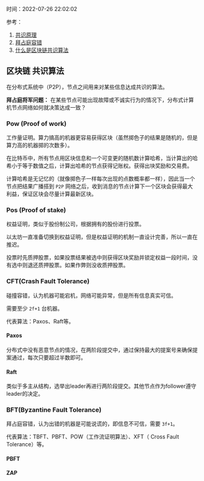 时间：2022-07-26 22:02:02

参考：

1. [共识原理](https://www.cnblogs.com/wanglao/p/11162605.html)
1. [拜占庭容错](https://academy.binance.com/zh/articles/byzantine-fault-tolerance-explained)
2. [什么是区块链共识算法](https://academy.binance.com/zh/articles/what-is-a-blockchain-consensus-algorithm)

## 区块链 共识算法

在分布式系统中（P2P），节点之间用来对某些信息达成共识的算法。

**拜占庭将军问题：** 在某些节点可能出现故障或不诚实行为的情况下，分布式计算机节点网络如何就决策达成一致？

### Pow (Proof of work)

工作量证明。算力搞高的机器更容易获得区块（虽然掷色子的结果是随机的，但是算力高的机器掷的次数多）。

在比特币中，所有节点用区块信息和一个可变更的随机数计算哈希，当计算出的哈希小于等于数值之后，计算出哈希的节点获得记账权。获得出块奖励和交易费。

计算哈希是无记忆的（就像掷色子一样每次出现的点数概率都一样），因此当一个节点把结果广播搭到 `P2P` 网络之后，收到消息的节点计算下一个区块会获得最大利益，保证区块会尽量计算最新区块。

### Pos (Proof of stake)

权益证明，类似于股份制公司，根据拥有的股份进行投票。

以太坊一直准备切换到权益证明，但是权益证明的机制一直设计完善，所以一直在推迟。

投票时先质押股票，如果投票结果被选中则获得区块奖励并锁定权益一段时间，没有选中则退还质押股票。如果作弊则没收质押股票。

### CFT(Crash Fault Tolerance)

碰撞容错，认为机器可能宕机，网络可能异常，但是所有信息真实可信。

需要至少 `2f+1` 台机器。

代表算法：Paxos、Raft等。

#### Paxos

分布式中没有恶意节点的情况，在两阶段提交中，通过保持最大的提案号来确保提案通过，每次只要超过半数即可。

#### Raft

类似于多主从结构，选举出leader再进行两阶段提交。其他节点作为follower遵守leader的决定。

### BFT(Byzantine Fault Tolerance) 

拜占庭容错，认为出错的机器是可能说谎的，即信息不可信，需要 `3f+1`。

代表算法：TBFT、PBFT、POW（工作流证明算法）、XFT（ Cross Fault Tolerance）等。

#### PBFT 

#### ZAP
